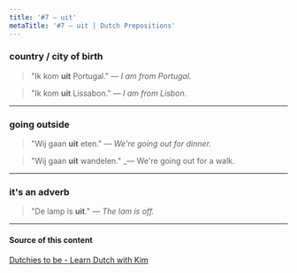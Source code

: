 ```yaml
---
title: '#7 — uit'
metaTitle: '#7 — uit | Dutch Prepositions'
---
```


### country / city of birth

> "Ik kom **uit** Portugal."
> _— I am from Portugal._

> "Ik kom **uit** Lissabon."
> _— I am from Lisbon._

---

### going outside

> "Wij gaan **uit** eten."
> _— We're going out for dinner._

> "Wij gaan **uit** wandelen."
> \_— We're going out for a walk.

---

### it's an adverb

> "De lamp is **uit**."
> _— The lam is off._

---

#### Source of this content

[Dutchies to be - Learn Dutch with Kim](https://youtu.be/e8AMmLI03qE)
